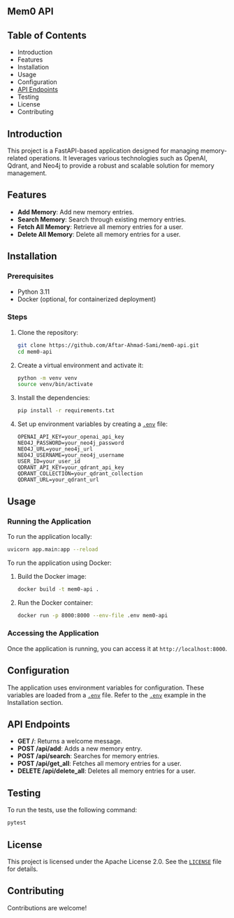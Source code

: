 ## Mem0 API

## Table of Contents

- Introduction
- Features
- Installation
- Usage
- Configuration
- [API Endpoints](#api-endpoints)
- Testing
- License
- Contributing

## Introduction

This project is a FastAPI-based application designed for managing memory-related operations. It leverages various technologies such as OpenAI, Qdrant, and Neo4j to provide a robust and scalable solution for memory management.

## Features

- **Add Memory**: Add new memory entries.
- **Search Memory**: Search through existing memory entries.
- **Fetch All Memory**: Retrieve all memory entries for a user.
- **Delete All Memory**: Delete all memory entries for a user.

## Installation

### Prerequisites

- Python 3.11
- Docker (optional, for containerized deployment)

### Steps

1. Clone the repository:
    ```sh
    git clone https://github.com/Aftar-Ahmad-Sami/mem0-api.git
    cd mem0-api
    ```

2. Create a virtual environment and activate it:
    ```sh
    python -m venv venv
    source venv/bin/activate
    ```

3. Install the dependencies:
    ```sh
    pip install -r requirements.txt
    ```

4. Set up environment variables by creating a [`.env`](command:_github.copilot.openRelativePath?%5B%7B%22scheme%22%3A%22file%22%2C%22authority%22%3A%22%22%2C%22path%22%3A%22%2Fworkspaces%2Fmem0-api%2F.env%22%2C%22query%22%3A%22%22%2C%22fragment%22%3A%22%22%7D%2C%22c1230bea-106f-4b8e-82fc-474c6a37e84d%22%5D "/workspaces/mem0-api/.env") file:
    ```properties
    OPENAI_API_KEY=your_openai_api_key
    NEO4J_PASSWORD=your_neo4j_password
    NEO4J_URL=your_neo4j_url
    NEO4J_USERNAME=your_neo4j_username
    USER_ID=your_user_id
    QDRANT_API_KEY=your_qdrant_api_key
    QDRANT_COLLECTION=your_qdrant_collection
    QDRANT_URL=your_qdrant_url
    ```

## Usage

### Running the Application

To run the application locally:

```sh
uvicorn app.main:app --reload
```

To run the application using Docker:

1. Build the Docker image:
    ```sh
    docker build -t mem0-api .
    ```

2. Run the Docker container:
    ```sh
    docker run -p 8000:8000 --env-file .env mem0-api
    ```

### Accessing the Application

Once the application is running, you can access it at `http://localhost:8000`.

## Configuration

The application uses environment variables for configuration. These variables are loaded from a [`.env`](command:_github.copilot.openRelativePath?%5B%7B%22scheme%22%3A%22file%22%2C%22authority%22%3A%22%22%2C%22path%22%3A%22%2Fworkspaces%2Fmem0-api%2F.env%22%2C%22query%22%3A%22%22%2C%22fragment%22%3A%22%22%7D%2C%22c1230bea-106f-4b8e-82fc-474c6a37e84d%22%5D "/workspaces/mem0-api/.env") file. Refer to the [`.env`](command:_github.copilot.openRelativePath?%5B%7B%22scheme%22%3A%22file%22%2C%22authority%22%3A%22%22%2C%22path%22%3A%22%2Fworkspaces%2Fmem0-api%2F.env%22%2C%22query%22%3A%22%22%2C%22fragment%22%3A%22%22%7D%2C%22c1230bea-106f-4b8e-82fc-474c6a37e84d%22%5D "/workspaces/mem0-api/.env") example in the Installation section.

## API Endpoints

- **GET /**: Returns a welcome message.
- **POST /api/add**: Adds a new memory entry.
- **POST /api/search**: Searches for memory entries.
- **POST /api/get_all**: Fetches all memory entries for a user.
- **DELETE /api/delete_all**: Deletes all memory entries for a user.

## Testing

To run the tests, use the following command:

```sh
pytest
```

## License

This project is licensed under the Apache License 2.0. See the [`LICENSE`](command:_github.copilot.openRelativePath?%5B%7B%22scheme%22%3A%22file%22%2C%22authority%22%3A%22%22%2C%22path%22%3A%22%2Fworkspaces%2Fmem0-api%2FLICENSE%22%2C%22query%22%3A%22%22%2C%22fragment%22%3A%22%22%7D%2C%22c1230bea-106f-4b8e-82fc-474c6a37e84d%22%5D "/workspaces/mem0-api/LICENSE") file for details.

## Contributing

Contributions are welcome!